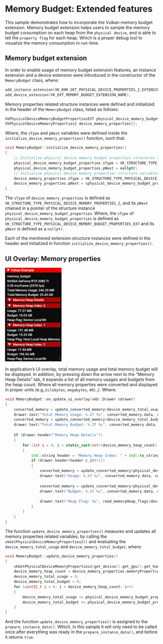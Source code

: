 <!--
- Copyright (c) 2023, Holochip Corporation
-
- SPDX-License-Identifier: Apache-2.0
-
- Licensed under the Apache License, Version 2.0 the "License";
- you may not use this file except in compliance with the License.
- You may obtain a copy of the License at
-
-     http://www.apache.org/licenses/LICENSE-2.0
-
- Unless required by applicable law or agreed to in writing, software
- distributed under the License is distributed on an "AS IS" BASIS,
- WITHOUT WARRANTIES OR CONDITIONS OF ANY KIND, either express or implied.
- See the License for the specific language governing permissions and
- limitations under the License.
-
-->

# Memory Budget: Extended features

This sample demonstrates how to incorporate the Vulkan memory budget extension. Memory budget extension helps users to
sample the memory budget consumption on each heap from the ```physical device```, and is able to tell
the ```property flag``` for each heap. Which is a proper debug tool to visualize the memory consumption in run-time.

## Memory budget extension

In order to enable usage of memory budget extension features, an instance extension and a device extension were
introduced in the constructor of the ```MemoryBudget``` class, where:

````cpp
add_instance_extension(VK_KHR_GET_PHYSICAL_DEVICE_PROPERTIES_2_EXTENSION_NAME);
add_device_extension(VK_EXT_MEMORY_BUDGET_EXTENSION_NAME);
````

Memory properties related structure instances were defined and initialized in the header of the ```MemoryBudget``` class,
listed as follows:

````cpp
VkPhysicalDeviceMemoryBudgetPropertiesEXT physical_device_memory_budget_properties{};
VkPhysicalDeviceMemoryProperties2 device_memory_properties{};
````

Where, the ```sType``` and ```pNext``` variables were defined inside the ```initialize_device_memory_properties()```
function, such that:

````cpp
void MemoryBudget::initialize_device_memory_properties()
{
	// Initialize physical device memory budget properties structures variables
	physical_device_memory_budget_properties.sType = VK_STRUCTURE_TYPE_PHYSICAL_DEVICE_MEMORY_BUDGET_PROPERTIES_EXT;
	physical_device_memory_budget_properties.pNext = nullptr;
	// Initialize physical device memory properties structure variables
	device_memory_properties.sType = VK_STRUCTURE_TYPE_PHYSICAL_DEVICE_MEMORY_PROPERTIES_2;
	device_memory_properties.pNext = &physical_device_memory_budget_properties;
}
````

The ```sType``` of ```device_memory_properties``` is defined
as ```VK_STRUCTURE_TYPE_PHYSICAL_DEVICE_MEMORY_PROPERTIES_2```, and its ```pNext``` chained in a pointer of the
structure instance ```physical_device_memory_budget_properties```. Where, the ```sType```
of ```physical_device_memory_budget_properties``` is defined
as ```VK_STRUCTURE_TYPE_PHYSICAL_DEVICE_MEMORY_BUDGET_PROPERTIES_EXT``` and its ```pNext``` is defined as
a ```nullptr```.

Each of the mentioned extension structure instances were defined in the header and initialized in
function ```initialize_device_memory_properties()```.

## UI Overlay: Memory properties

![Sample](./images/memory_budget_ui_overlay.png)

In application’s UI overlay, total memory usage and total memory budget will be displayed. In addition, by pressing down
the arrow next to the “Memory Heap Details” tab, it expands a list of all memory usages and budgets from the heap count.
Where all memory properties were converted and displayed in proper units (e.g.,```kilobytes```, ```megabytes```, etc.,).
Where:

````cpp
void MemoryBudget::on_update_ui_overlay(vkb::Drawer &drawer)
{
	converted_memory = update_converted_memory(device_memory_total_usage);
	drawer.text("Total Memory Usage: %.2f %s", converted_memory.data, converted_memory.units.c_str());
	converted_memory = update_converted_memory(device_memory_total_budget);
	drawer.text("Total Memory Budget: %.2f %s", converted_memory.data, converted_memory.units.c_str());

	if (drawer.header("Memory Heap Details"))
	{
		for (int i = 0; i < static_cast<int>(device_memory_heap_count); i++)
		{
			std::string header = "Memory Heap Index: " + std::to_string(i);
			if (drawer.header(header.c_str()))
			{
				converted_memory = update_converted_memory(physical_device_memory_budget_properties.heapUsage[i]);
				drawer.text("Usage: %.2f %s", converted_memory.data, converted_memory.units.c_str());

				converted_memory = update_converted_memory(physical_device_memory_budget_properties.heapBudget[i]);
				drawer.text("Budget: %.2f %s", converted_memory.data, converted_memory.units.c_str());

				drawer.text("Heap Flag: %s", read_memoryHeap_flags(device_memory_properties.memoryProperties.memoryHeaps[i].flags).c_str());
			}
		}
	}
}
````

The function ```update_device_memory_properties()``` measures and updates all memory properties related variables, by
calling the ```vkGetPhysicalDeviceMemoryProperties2()``` and evaluating the ```device_memory_total_usage```
and ```device_memory_total_budget```, where:

````cpp
void MemoryBudget::update_device_memory_properties()
{
	vkGetPhysicalDeviceMemoryProperties2(get_device().get_gpu().get_handle(), &device_memory_properties);
	device_memory_heap_count = device_memory_properties.memoryProperties.memoryHeapCount;
	device_memory_total_usage = 0;
	device_memory_total_budget = 0;
	for (uint32_t i = 0; i < device_memory_heap_count; i++)
	{
		device_memory_total_usage += physical_device_memory_budget_properties.heapUsage[i];
		device_memory_total_budget += physical_device_memory_budget_properties.heapBudget[i];
	}
}
````

And the function ```update_device_memory_properties()``` is assigned to the ```prepare_instance_data()```. Which, in
this sample it will only need to be called once after everything was ready in the ```prepare_instance_data()```, and
before it returns ```true```.